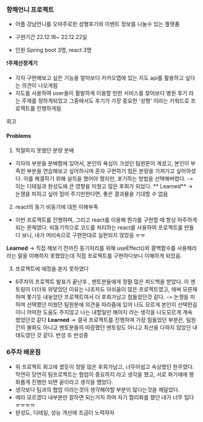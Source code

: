 ### 항해언니 프로젝트 
- 어플 강남언니를 오마주로한 성형후기와 이벤트 정보를 나눌수 있는 플랫폼

- 구현기간 22.12.16~ 22.12.22일 
- 인원 Spring boot 3명, react 3명

❗**주제선정계기**

- 각자 구현해보고 싶은 기능을 알아보다 카카오맵에 있는 지도 api를 활용하고 싶다는 의견이 나오게됨
- 지도를 사용하여 user들이 활발하게 이용할 만한 서비스를 찾아보다 병원 후기 라는 주제를 정하게되었고 그중에서도 후기가 가장 중요한 '성형' 이라는 키워드로 프로젝트를 진행하게됨


회고

#### Problems

1) 적절하지 못했던 분량 분배
 - 각자의 부분을 분배함에 있어서, 본인의 욕심이 크셨던 팀원분이 계셨고, 본인이 부족한 부분을 연습해보고 싶어하시며 혼자 구현하기 힘든 분량을 가져가고 싶어하셨다. 이를 해결하기 위해 설득을 했어야 했지만, 포기하는 방법을 선택해버렸다. 
 -> 이는 디테일과 완성도에 큰 영향을 미쳤고 많은 후회가 되었다.
 ** Learned**
 -> 논쟁을 피하고 싶어 접어 주기만한다면, 좋은 결과물을 기대할 수 없음
 
2) react의 동기 비동기에 대한 이해부족
- 이번 프로젝트를 진행하며, 그리고 react를 이용해 뭔가를 구현할 때 항상 마주하게 되는 문제였다. 비동기적으로 코드를 처리하는 react를 사용하여 프로젝트를 만들다 보니, 내가 머리속으로 구현한대로 실현되지 않았음 ㅠㅠ

 **Learned**
 -> 직접 해보기 전까진 동기처리를 위해 useEffect()와 콜백함수를 사용해라 라는 말을 이해하지 못했었는데 직접 프로젝트를 구현하다보니 이해하게 되었음. 

3) 프로젝트에 애정을 쏟지 못하였다
- 6주차의 프로젝트 발표가 끝난후 , 멘토분들에게 정말 많은 피드백을 받았다. 이 멘토링이 더더욱 와닿았던 이유는 나조차도 아쉬움이 많은 프로젝트였고, 애써 모른채 하며 쫓기듯 내놓았던 프로젝트여서 더 후회가남고 힘들었던것 같다. 
-> 논쟁을 피하며 선택했던 미웠던 팀원분에 의견을 따라줌에 있어 나도 모르게 본인이 선택한길이니 어떠한 도움도 주지않고 나는 내할일만 해야지 라는 생각을 나도모르게 계속 했었던것 같다
**Learned**
 -> 결국 프로젝트를 진행하며 가장 힘들었던 부분은, 팀원간의 불화도 아니고 멘토분들의 따끔했던 멘토링도 아니고 최선을 다하지 않았던 내 태도였던 것 같다. 반성 또 반성중 
 
 ### 6주차 배운점
 
 - 위 프로젝트 회고에 썼듯이 정말 많은 후회가남고, 너무아쉽고 속상했던 한주였다. 막연히 당연히 팀프로젝트는 협업이 중요하지 라고 생각을 했고, 서로 화기애애 평화롭게 진행만 되면 끝이라고 생각을 헀었다. 
 - 생각보다 팀과의 협업 이라는것이 생각해야할 부분이 많다는것을 깨달았다. 
 - 에라 모르겠다 내부분만 잘하면 되는거지 하며 자기 합리화를 했던 내가 너무 밉다 ㅠㅠㅠㅠ
 - 완성도, 디테일, 성능 개선에 조금더 노력하자
